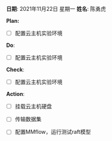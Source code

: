 **日期**: 2021年11月22日 星期一      **姓名**: 陈勇虎 

**Plan:**

- [ ] 配置云主机实验环境

**Do**:

- [ ] 配置云主机实验环境

**Check**:

- [ ] 配置云主机实验环境

**Action**:

- [ ] 挂载云主机硬盘
- [ ] 传输数据集
- [ ] 配置MMflow，运行测试raft模型

